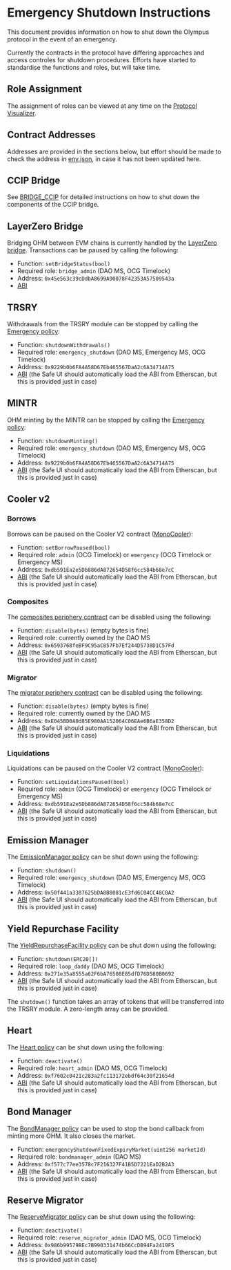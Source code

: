 # Emergency Shutdown Instructions

This document provides information on how to shut down the Olympus protocol in the event of an emergency.

Currently the contracts in the protocol have differing approaches and access controles for shutdown procedures. Efforts have started to standardise the functions and roles, but will take time.

## Role Assignment

The assignment of roles can be viewed at any time on the [Protocol Visualizer](https://olympus-protocol-visualizer.up.railway.app).

## Contract Addresses

Addresses are provided in the sections below, but effort should be made to check the address in [env.json](../../src/scripts/env.json), in case it has not been updated here.

## CCIP Bridge

See [BRIDGE_CCIP](../BRIDGE_CCIP.md) for detailed instructions on how to shut down the components of the CCIP bridge.

## LayerZero Bridge

Bridging OHM between EVM chains is currently handled by the [LayerZero bridge](../../src/policies/CrossChainBridge.sol). Transactions can be paused by calling the following:

- Function: `setBridgeStatus(bool)`
- Required role: `bridge_admin` (DAO MS, OCG Timelock)
- Address: `0x45e563c39cDdbA8699A90078F42353A57509543a`
- [ABI](abis/cross_chain_bridge.json)

## TRSRY

Withdrawals from the TRSRY module can be stopped by calling the [Emergency policy](../../src/policies/Emergency.sol):

- Function: `shutdownWithdrawals()`
- Required role: `emergency_shutdown` (DAO MS, Emergency MS, OCG Timelock)
- Address: `0x9229b0b6FA4A58D67Eb465567DaA2c6A34714A75`
- [ABI](abis/emergency.json) (the Safe UI should automatically load the ABI from Etherscan, but this is provided just in case)

## MINTR

OHM minting by the MINTR can be stopped by calling the [Emergency policy](../../src/policies/Emergency.sol):

- Function: `shutdownMinting()`
- Required role: `emergency_shutdown` (DAO MS, Emergency MS, OCG Timelock)
- Address: `0x9229b0b6FA4A58D67Eb465567DaA2c6A34714A75`
- [ABI](abis/emergency.json) (the Safe UI should automatically load the ABI from Etherscan, but this is provided just in case)

## Cooler v2

### Borrows

Borrows can be paused on the Cooler V2 contract ([MonoCooler](../../src/policies/cooler/MonoCooler.sol)):

- Function: `setBorrowPaused(bool)`
- Required role: `admin` (OCG Timelock) or `emergency` (OCG Timelock or Emergency MS)
- Address: `0xdb591Ea2e5Db886dA872654D58f6cc584b68e7cC`
- [ABI](abis/cooler_v2.json) (the Safe UI should automatically load the ABI from Etherscan, but this is provided just in case)

### Composites

The [composites periphery contract](../../src/periphery/CoolerComposites.sol) can be disabled using the following:

- Function: `disable(bytes)` (empty bytes is fine)
- Required role: currently owned by the DAO MS
- Address: `0x6593768feBF9C95aC857Fb7Ef244D5738D1C57Fd`
- [ABI](abis/periphery_enabler.json) (the Safe UI should automatically load the ABI from Etherscan, but this is provided just in case)

### Migrator

The [migrator periphery contract](../../src/periphery/CoolerV2Migrator.sol) can be disabled using the following:

- Function: `disable(bytes)` (empty bytes is fine)
- Required role: currently owned by the DAO MS
- Address: `0xE045BD0A0d85E980AA152064C06EAe6B6aE358D2`
- [ABI](abis/periphery_enabler.json) (the Safe UI should automatically load the ABI from Etherscan, but this is provided just in case)

### Liquidations

Liquidations can be paused on the Cooler V2 contract ([MonoCooler](../../src/policies/cooler/MonoCooler.sol)):

- Function: `setLiquidationsPaused(bool)`
- Required role: `admin` (OCG Timelock) or `emergency` (OCG Timelock or Emergency MS)
- Address: `0xdb591Ea2e5Db886dA872654D58f6cc584b68e7cC`
- [ABI](abis/cooler_v2.json) (the Safe UI should automatically load the ABI from Etherscan, but this is provided just in case)

## Emission Manager

The [EmissionManager policy](../../src/policies/EmissionManager.sol) can be shut down using the following:

- Function: `shutdown()`
- Required role: `emergency_shutdown` (DAO MS, Emergency MS, OCG Timelock)
- Address: `0x50f441a3387625bDA8B8081cE3fd6C04CC48C0A2`
- [ABI](abis/emission_manager.json) (the Safe UI should automatically load the ABI from Etherscan, but this is provided just in case)

## Yield Repurchase Facility

The [YieldRepurchaseFacility policy](../../src/policies/YieldRepurchaseFacility.sol) can be shut down using the following:

- Function: `shutdown(ERC20[])`
- Required role: `loop_daddy` (DAO MS, OCG Timelock)
- Address: `0x271e35a8555a62F6bA76508E85dfD76D580B0692`
- [ABI](abis/yield_repurchase_facility.json) (the Safe UI should automatically load the ABI from Etherscan, but this is provided just in case)

The `shutdown()` function takes an array of tokens that will be transferred into the TRSRY module. A zero-length array can be provided.

## Heart

The [Heart policy](../../src/policies/Heart.sol) can be shut down using the following:

- Function: `deactivate()`
- Required role: `heart_admin` (DAO MS, OCG Timelock)
- Address: `0xf7602c0421c283a2fc113172ebdf64c30f21654d`
- [ABI](abis/heart.json) (the Safe UI should automatically load the ABI from Etherscan, but this is provided just in case)

## Bond Manager

The [BondManager policy](../../src/policies/BondManager.sol) can be used to stop the bond callback from minting more OHM. It also closes the market.

- Function: `emergencyShutdownFixedExpiryMarket(uint256 marketId)`
- Required role: `bondmanager_admin` (DAO MS)
- Address: `0xf577c77ee3578c7F216327F41B5D7221EaD2B2A3`
- [ABI](abis/bond_manager.json) (the Safe UI should automatically load the ABI from Etherscan, but this is provided just in case)

## Reserve Migrator

The [ReserveMigrator policy](../../src/policies/ReserveMigrator.sol) can be shut down using the following:

- Function: `deactivate()`
- Required role: `reserve_migrator_admin` (DAO MS, OCG Timelock)
- Address: `0x986b99579BEc7B990331474b66CcDB94Fa2419F5`
- [ABI](abis/reserve_migrator.json) (the Safe UI should automatically load the ABI from Etherscan, but this is provided just in case)
